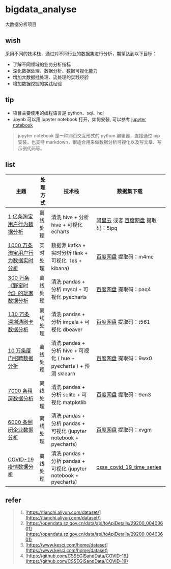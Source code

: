 # bigdata_analyse
大数据分析项目

## wish

采用不同的技术栈，通过对不同行业的数据集进行分析，期望达到以下目标：

- 了解不同领域的业务分析指标 
- 深化数据处理、数据分析、数据可视化能力
- 增加大数据批处理、流处理的实践经验
- 增加数据挖掘的实践经验

## tip

- 项目主要使用的编程语言是 python、sql、hql
- .ipynb 可以用 jupyter notebook 打开，如何安装, 可以参考 [jupyter notebook](http://blog.turboway.top/article/jupyter/)
>jupyter notebook 是一种网页交互形式的 python 编辑器，直接通过 pip 安装，也支持 markdown，很适合用来做数据分析可视化以及写文章、写示例代码等。

## list

| 主题 | 处理方式 | 技术栈  |  数据集下载 |
| ------------ | ------------ | ------------ | ------------ |
| [1 亿条淘宝用户行为数据分析](https://github.com/TurboWay/bigdata_analyse/blob/main/UserBehaviorFromTaobao_Batch/用户行为数据分析.md)       |  离线处理  | 清洗 hive  + 分析 hive + 可视化 echarts | [阿里云](https://tianchi.aliyun.com/dataset/dataDetail?dataId=649&userId=1) 或者 [百度网盘](https://pan.baidu.com/s/15Ss-nDMA120EHhuwpzYm0g) 提取码：5ipq |
| [1000 万条淘宝用户行为数据实时分析](https://github.com/TurboWay/bigdata_analyse/blob/main/UserBehaviorFromTaobao_Stream/用户行为数据实时分析.md)       |  实时处理  | 数据源 kafka  + 实时分析 flink + 可视化（es + kibana）  | [百度网盘](https://pan.baidu.com/s/1CPD5jpmvOUvg1LETAVETGw)  提取码：m4mc|
| [300 万条《野蛮时代》的玩家数据分析](https://github.com/TurboWay/bigdata_analyse/blob/main/AgeOfBarbarians/野蛮时代数据分析.md)       |  离线处理  | 清洗 pandas  + 分析 mysql + 可视化 pyecharts | [百度网盘](https://pan.baidu.com/s/1Mi5lvGDF405Nk8Y2BZDzdQ) 提取码：paq4 |
| [130 万条深圳通刷卡数据分析](https://github.com/TurboWay/bigdata_analyse/blob/main/SZTcard/深圳通刷卡数据分析.md)       |  离线处理  | 清洗 pandas  + 分析 impala + 可视化 dbeaver | [百度网盘](https://pan.baidu.com/s/1WslwKXKhVH1q_6u4SvuKkQ) 提取码：t561 |
| [10 万条厦门招聘数据分析](https://github.com/TurboWay/bigdata_analyse/blob/main/AmoyJob/2021厦门招聘数据分析.md)       |  离线处理  | 清洗 pandas  + 分析 hive + 可视化 ( hue + pyecharts ) + 预测 sklearn | [百度网盘](https://pan.baidu.com/s/1mco8dKb5o0qPd2kqsj7bNg) 提取码：9wx0|
| [7000 条租房数据分析](https://github.com/TurboWay/bigdata_analyse/blob/main/RentFromDanke/租房数据分析.md)       |  离线处理  | 清洗 pandas  + 分析 sqlite + 可视化 matplotlib  | [百度网盘](https://pan.baidu.com/s/1l1x5qurJdkyUxAuhknj_Qw) 提取码：9en3 |
| [6000 条倒闭企业数据分析](https://nbviewer.jupyter.org/github/TurboWay/bigdata_analyse/blob/main/DeathCompany/倒闭企业数据分析.ipynb)       |  离线处理  | 清洗 pandas  + 分析 pandas + 可视化 (jupyter notebook + pyecharts) | [百度网盘](https://pan.baidu.com/s/1I6E6i4ZadxE9IlVPe3Bqwg) 提取码：xvgm |
| [COVID-19 疫情数据分析](https://nbviewer.jupyter.org/github/TurboWay/bigdata_analyse/blob/3fc3af081ad36e1c98b1b8edaf42035611930a30/COVID-19/新冠疫情数据分析.ipynb)       |  离线处理  | 清洗 pandas  + 分析 pandas + 可视化 (jupyter notebook + pyecharts) | [csse_covid_19_time_series](https://github.com/CSSEGISandData/COVID-19/tree/master/csse_covid_19_data/csse_covid_19_time_series) |

## refer

> 1. [https://tianchi.aliyun.com/dataset/](https://tianchi.aliyun.com/dataset/)
> 2. [https://opendata.sz.gov.cn/data/api/toApiDetails/29200_00403601](https://opendata.sz.gov.cn/data/api/toApiDetails/29200_00403601)
> 3. [https://www.kesci.com/home/dataset](https://www.kesci.com/home/dataset)
> 4. [https://github.com/CSSEGISandData/COVID-19](https://github.com/CSSEGISandData/COVID-19)